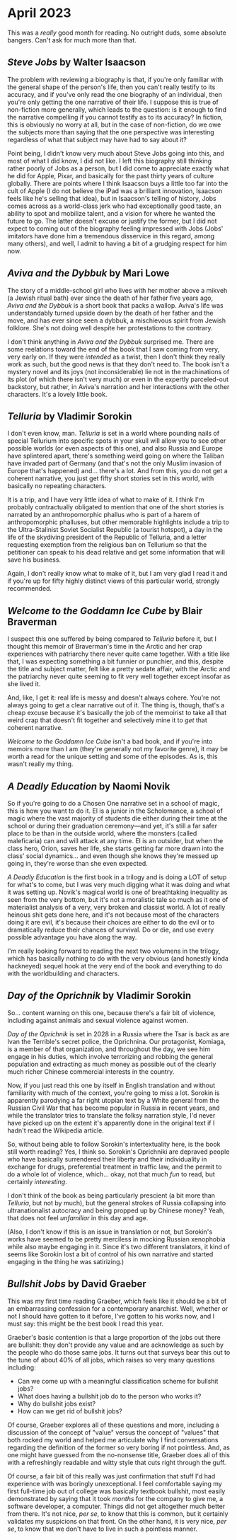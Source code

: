 April 2023
==========

This was a _really_ good month for reading. No outright duds, some absolute bangers. Can't ask for much more than that.

_Steve Jobs_ by Walter Isaacson
-------------------------------
The problem with reviewing a biography is that, if you're only familiar with the general shape of the person's life, then you can't really testify to its accuracy, and if you've only read the one biography of an individual, then you're only getting the one narrative of their life. I suppose this is true of non-fiction more generally, which leads to the question: is it enough to find the narrative compelling if you cannot testify as to its accuracy? In fiction, this is obviously no worry at all, but in the case of non-fiction, do we owe the subjects more than saying that the one perspective was interesting regardless of what that subject may have had to say about it?

Point being, I didn't know very much about Steve Jobs going into this, and most of what I did know, I did not like. I left this biography still thinking rather poorly of Jobs as a person, but I did come to appreciate exactly what he did for Apple, Pixar, and basically for the past thirty years of culture globally. There are points where I think Isaacson buys a little too far into the cult of Apple (I do not believe the iPad was a brilliant innovation, Isaacson feels like he's selling that idea), but in Isaacson's telling of history, Jobs comes across as a world-class jerk who had exceptionally good taste, an ability to spot and mobilize talent, and a vision for where he wanted the future to go. The latter doesn't excuse or justify the former, but I did not expect to coming out of the biography feeling impressed with Jobs (Jobs' imitators have done him a tremendous disservice in this regard, among many others), and well, I admit to having a bit of a grudging respect for him now.

_Aviva and the Dybbuk_ by Mari Lowe
-----------------------------------
The story of a middle-school girl who lives with her mother above a mikveh (a Jewish ritual bath) ever since the death of her father five years ago, _Aviva and the Dybbuk_ is a short book that packs a wallop. Aviva's life was understandably turned upside down by the death of her father and the move, and has ever since seen a dybbuk, a mischievous spirit from Jewish folklore. She's not doing well despite her protestations to the contrary.

I don't think anything in _Aviva and the Dybbuk_ surprised me. There are some reelations toward the end of the book that I saw coming from very, very early on. If they were _intended_ as a twist, then I don't think they really work as such, but the good news is that they don't need to. The book isn't a mystery novel and its joys (not inconsiderable) lie not in the machinations of its plot (of which there isn't very much) or even in the expertly parceled-out backstory, but rather, in Aviva's narration and her interactions with the other characters. It's a lovely little book.

_Telluria_ by Vladimir Sorokin
------------------------------
I don't even know, man. _Telluria_ is set in a world where pounding nails of special Tellurium into specific spots in your skull will allow you to see other possible worlds (or even aspects of this one), and also Russia and Europe have splintered apart, there's something weird going on where the Taliban have invaded part of Germany (and that's not the only Muslim invasion of Europe that's happened) and... there's a lot. And from this, you do not get a coherent narrative, you just get fifty short stories set in this world, with basically no repeating characters.

It is a trip, and I have very little idea of what to make of it. I think I'm probably contractually obligated to mention that one of the short stories is narrated by an anthropomorphic phallus who is part of a harem of anthropomorphic phalluses, but other memorable highlights include a trip to the Ultra-Stalinist Soviet Socialist Republic (a tourist hotspot), a day in the life of the skydiving president of the Republic of Telluria, and a letter requesting exemption from the religious ban on Tellurium so that the petitioner can speak to his dead relative and get some information that will save his business.

Again, I don't really know what to make of it, but I am very glad I read it and if you're up for fifty highly distinct views of this particular world, strongly recommended.

_Welcome to the Goddamn Ice Cube_ by Blair Braverman
----------------------------------------------------
I suspect this one suffered by being compared to _Telluria_ before it, but I thought this memoir of Braverman's time in the Arctic and her crap experiences with patriarchy there never quite came together. With a title like that, I was expecting something a bit funnier or punchier, and this, despite the title and subject matter, felt like a pretty sedate affair, with the Arctic and the patriarchy never quite seeming to fit very well together except insofar as she lived it.

And, like, I get it: real life is messy and doesn't always cohere. You're not always going to get a clear narrative out of it. The thing is, though, that's a cheap excuse because it's basically the job of the memoirist to take all that weird crap that doesn't fit together and selectively mine it to _get_ that coherent narrative.

_Welcome to the Goddamn Ice Cube_ isn't a bad book, and if you're into memoirs more than I am (they're generally not my favorite genre), it may be worth a read for the unique setting and some of the episodes. As is, this wasn't really my thing.

_A Deadly Education_ by Naomi Novik
-----------------------------------
So if you're going to do a Chosen One narrative set in a school of magic, this is how you want to do it. El is a junior in the Scholomance, a school of magic where the vast majority of students die either during their time at the school or during their graduation ceremony&mdash;and yet, it's still a far safer place to be than in the outside world, where the monsters (called maleficaria) can and will attack at any time. El is an outsider, but when the class hero, Orion, saves her life, she starts getting far more drawn into the class' social dynamics... and even though she knows they're messed up going in, they're worse than she even expected.

_A Deadly Education_ is the first book in a trilogy and is doing a LOT of setup for what's to come, but I was very much digging what it was doing and what it was setting up. Novik's magical world is one of breathtaking inequality as seen from the very bottom, but it's not a moralistic tale so much as it one of materialist analysis of a very, very broken and classist world. A lot of really heinous shit gets done here, and it's not because most of the characters doing it are evil, it's because their choices are either to do the evil or to dramatically reduce their chances of survival. Do or die, and use every possible advantage you have along the way.

I'm really looking forward to reading the next two volumens in the trilogy, which has basically nothing to do with the very obvious (and honestly kinda hackneyed) sequel hook at the very end of the book and everything to do with the worldbuilding and characters.

_Day of the Oprichnik_ by Vladimir Sorokin
------------------------------------------
So... content warning on this one, because there's a fair bit of violence, including against animals and sexual violence against women.

_Day of the Oprichnik_ is set in 2028 in a Russia where the Tsar is back as are Ivan the Terrible's secret police, the Oprichnina. Our protagonist, Komiaga, is a member of that organization, and throughout the day, we see him engage in his duties, which involve terrorizing and robbing the general population and extracting as much money as possible out of the clearly much richer Chinese commercial interests in the country.

Now, if you just read this one by itself in English translation and without familiarity with much of the context, you're going to miss a lot. Sorokin is apparently parodying a far right utopian text by a White general from the Russian Civil War that has become popular in Russia in recent years, and while the translator tries to translate the folksy narration style, I'd never have picked up on the extent it's apparently done in the original text if I hadn't read the Wikipedia article.

So, without being able to follow Sorokin's intertextuality here, is the book still worth reading? Yes, I think so. Sorokin's Oprichniki are depraved people who have basically surrendered their liberty and their individuality in exchange for drugs, preferential treatment in traffic law, and the permit to do a whole lot of violence, which... okay, not that much _fun_ to read, but certainly _interesting_.

I don't think of the book as being particularly prescient (a bit more than _Telluria_, but not by much), but the general strokes of Russia collapsing into ultranationalist autocracy and being propped up by Chinese money? Yeah, that does not feel _unfamiliar_ in this day and age.

(Also, I don't know if this is an issue in translation or not, but Sorokin's works have seemed to be pretty merciless in mocking Russian xenophobia while also maybe engaging in it. Since it's two different translators, it kind of seems like Sorokin lost a bit of control of his own narrative and started engaging in the thing he was satirizing.)

_Bullshit Jobs_ by David Graeber
--------------------------------
This was my first time reading Graeber, which feels like it should be a bit of an embarrassing confession for a contemporary anarchist. Well, whether or not I should have gotten to it before, I've gotten to his works now, and I must say: this might be the best book I read this year.

Graeber's basic contention is that a large proportion of the jobs out there are bullshit: they don't provide any value and are acknowledge as such by the people who do those same jobs. It turns out that surveys bear this out to the tune of about 40% of all jobs, which raises so very many questions including:

- Can we come up with a meaningful classification scheme for bullshit jobs?
- What does having a bullshit job do to the person who works it?
- Why do bullshit jobs exist?
- How can we get rid of bullshit jobs?

Of course, Graeber explores all of these questions and more, including a discussion of the concept of "value" versus the concept of "values" that both rocked my world and helped me articulate why I find conversations regarding the definition of the former so very boring if not pointless. And, as one might have guessed from the no-nonsense title, Graeber does all of this with a refreshingly readable and witty style that cuts right through the guff.

Of course, a fair bit of this really was just confirmation that stuff I'd had experience with was boringly unexceptional. I feel comfortable saying my first full-time job out of college was basically textbook bullshit, most easily demonstrated by saying that it took _months_ for the company to give me, a software developer, a computer. Things did not get altogether much better from there. It's not nice, _per se_, to know that this is common, but it certainly validates my suspicions on that front. On the other hand, it is very nice, _per se_, to know that we don't have to live in such a pointless manner.